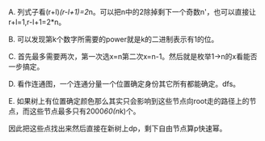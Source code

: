 A. 列式子看(r+l)*(r-l+1)=2*n。可以把n中的2除掉剩下一个奇数n'，也可以直接让r+l=1,r-l+1=2*n。

B. 可以发现第k个数字所需要的power就是k的二进制表示有1的位。

C. 首先最多需要两次，第一次选x=n第二次x=n-1。然后就是枚举1->n的x看能否一步搞定。

D. 看作连通图，一个连通分量一个位置确定身份其它所有都能确定。dfs。

E. 如果树上有位置确定颜色那么其实只会影响到这些节点向root走的路径上的节点，而这些节点最多只有2000*60(n*k)个。

   因此把这些点找出来然后直接在新树上dp，剩下自由节点算p快速幂。
